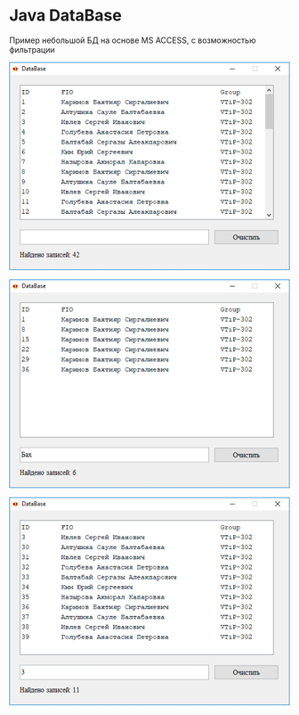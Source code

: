 # Java DataBase

Пример небольшой БД на основе MS ACCESS, с возможностью фильтрации

![Screenshot](screenshoot1.png)

![Screenshot](screenshoot2.png)

![Screenshot](screenshoot3.png)